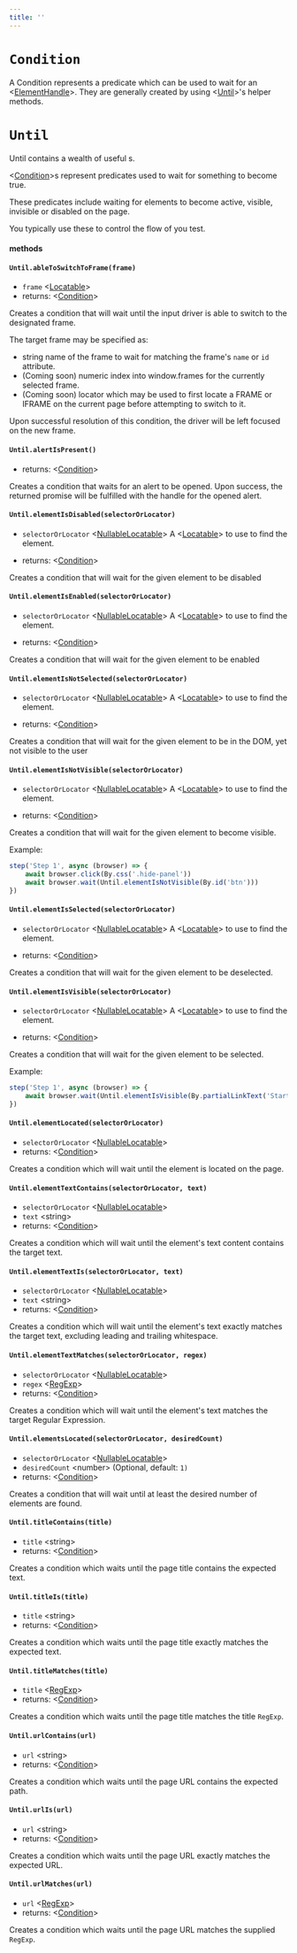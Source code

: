 ```yaml
---
title: ''
---
```


# `Condition`

A Condition represents a predicate which can be used to wait for an <[ElementHandle]>. They are generally created by using <[Until]>'s helper methods.

# `Until`

Until contains a wealth of useful <Condition>s.

<[Condition]>s represent predicates used to wait for something to become true.

These predicates include waiting for elements to become active, visible, invisible or disabled on the page.

You typically use these to control the flow of you test.

#### methods

#### `Until.ableToSwitchToFrame(frame)`

- `frame` &lt;[Locatable]&gt;
- returns: &lt;[Condition]&gt;

Creates a condition that will wait until the input driver is able to switch to the designated frame.

The target frame may be specified as:

- string name of the frame to wait for matching the frame's `name` or `id` attribute.
- (Coming soon) numeric index into window.frames for the currently selected frame.
- (Coming soon) locator which may be used to first locate a FRAME or IFRAME on the current page before attempting to switch to it.

Upon successful resolution of this condition, the driver will be left focused on the new frame.

#### `Until.alertIsPresent()`

- returns: &lt;[Condition]&gt;

Creates a condition that waits for an alert to be opened. Upon success,
the returned promise will be fulfilled with the handle for the opened alert.

#### `Until.elementIsDisabled(selectorOrLocator)`

- `selectorOrLocator` &lt;[NullableLocatable]&gt; A <[Locatable]> to use to find the element.

- returns: &lt;[Condition]&gt;

Creates a condition that will wait for the given element to be disabled

#### `Until.elementIsEnabled(selectorOrLocator)`

- `selectorOrLocator` &lt;[NullableLocatable]&gt; A <[Locatable]> to use to find the element.

- returns: &lt;[Condition]&gt;

Creates a condition that will wait for the given element to be enabled

#### `Until.elementIsNotSelected(selectorOrLocator)`

- `selectorOrLocator` &lt;[NullableLocatable]&gt; A <[Locatable]> to use to find the element.

- returns: &lt;[Condition]&gt;

Creates a condition that will wait for the given element to be in the DOM, yet not visible to the user

#### `Until.elementIsNotVisible(selectorOrLocator)`

- `selectorOrLocator` &lt;[NullableLocatable]&gt; A <[Locatable]> to use to find the element.

- returns: &lt;[Condition]&gt;

Creates a condition that will wait for the given element to become visible.

Example:

```typescript
step('Step 1', async (browser) => {
	await browser.click(By.css('.hide-panel'))
	await browser.wait(Until.elementIsNotVisible(By.id('btn')))
})
```

#### `Until.elementIsSelected(selectorOrLocator)`

- `selectorOrLocator` &lt;[NullableLocatable]&gt; A <[Locatable]> to use to find the element.

- returns: &lt;[Condition]&gt;

Creates a condition that will wait for the given element to be deselected.

#### `Until.elementIsVisible(selectorOrLocator)`

- `selectorOrLocator` &lt;[NullableLocatable]&gt; A <[Locatable]> to use to find the element.

- returns: &lt;[Condition]&gt;

Creates a condition that will wait for the given element to be selected.

Example:

```typescript
step('Step 1', async (browser) => {
	await browser.wait(Until.elementIsVisible(By.partialLinkText('Start')))
})
```

#### `Until.elementLocated(selectorOrLocator)`

- `selectorOrLocator` &lt;[NullableLocatable]&gt;
- returns: &lt;[Condition]&gt;

Creates a condition which will wait until the element is located on the page.

#### `Until.elementTextContains(selectorOrLocator, text)`

- `selectorOrLocator` &lt;[NullableLocatable]&gt;
- `text` &lt;string&gt;
- returns: &lt;[Condition]&gt;

Creates a condition which will wait until the element's text content contains the target text.

#### `Until.elementTextIs(selectorOrLocator, text)`

- `selectorOrLocator` &lt;[NullableLocatable]&gt;
- `text` &lt;string&gt;
- returns: &lt;[Condition]&gt;

Creates a condition which will wait until the element's text exactly matches the target text, excluding leading and trailing whitespace.

#### `Until.elementTextMatches(selectorOrLocator, regex)`

- `selectorOrLocator` &lt;[NullableLocatable]&gt;
- `regex` &lt;[RegExp]&gt;
- returns: &lt;[Condition]&gt;

Creates a condition which will wait until the element's text matches the target Regular Expression.

#### `Until.elementsLocated(selectorOrLocator, desiredCount)`

- `selectorOrLocator` &lt;[NullableLocatable]&gt;
- `desiredCount` &lt;number&gt; (Optional, default: `1)`
- returns: &lt;[Condition]&gt;

Creates a condition that will wait until at least the desired number of elements are found.

#### `Until.titleContains(title)`

- `title` &lt;string&gt;
- returns: &lt;[Condition]&gt;

Creates a condition which waits until the page title contains the expected text.

#### `Until.titleIs(title)`

- `title` &lt;string&gt;
- returns: &lt;[Condition]&gt;

Creates a condition which waits until the page title exactly matches the expected text.

#### `Until.titleMatches(title)`

- `title` &lt;[RegExp]&gt;
- returns: &lt;[Condition]&gt;

Creates a condition which waits until the page title matches the title `RegExp`.

#### `Until.urlContains(url)`

- `url` &lt;string&gt;
- returns: &lt;[Condition]&gt;

Creates a condition which waits until the page URL contains the expected path.

#### `Until.urlIs(url)`

- `url` &lt;string&gt;
- returns: &lt;[Condition]&gt;

Creates a condition which waits until the page URL exactly matches the expected URL.

#### `Until.urlMatches(url)`

- `url` &lt;[RegExp]&gt;
- returns: &lt;[Condition]&gt;

Creates a condition which waits until the page URL matches the supplied `RegExp`.

[elementhandle]: ../../api/ElementHandle.md#elementhandle
[until]: ../../api/Until.md#until
[condition]: ../../api/Until.md#condition
[locatable]: ../../api/Browser.md#locatable
[nullablelocatable]: ../../api/Browser.md#nullablelocatable
[regexp]: https://developer.mozilla.org/en-US/docs/Web/JavaScript/Reference/Global_Objects/RegExp
